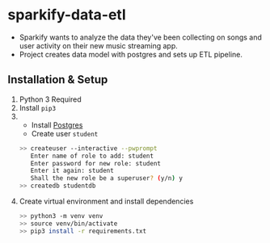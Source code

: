 # sparkify-data-etl
* Sparkify wants to analyze the data they've been collecting on songs and user activity on their new music streaming app.
* Project creates data model with postgres and sets up ETL pipeline.


## Installation & Setup
1. Python 3 Required
2. Install `pip3`
3. 
    * Install [Postgres](https://www.postgresql.org/download/)
    * Create user `student`
    ```bash
    >> createuser --interactive --pwprompt
       Enter name of role to add: student
       Enter password for new role: student
       Enter it again: student
       Shall the new role be a superuser? (y/n) y
    >> createdb studentdb
    ```
4. Create virtual environment and install dependencies
    ```bash
    >> python3 -m venv venv
    >> source venv/bin/activate
    >> pip3 install -r requirements.txt
    ```
